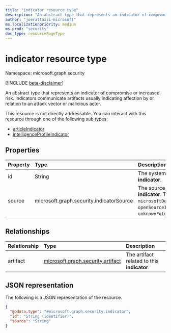 ```yaml
---
title: "indicator resource type"
description: "An abstract type that represents an indicator of compromise or increased risk."
author: "joerattazzi-microsoft"
ms.localizationpriority: medium
ms.prod: "security"
doc_type: resourcePageType
---
```


# indicator resource type

Namespace: microsoft.graph.security

[!INCLUDE [beta-disclaimer](../../includes/beta-disclaimer.md)]

An abstract type that represents an indicator of compromise or increased risk. Indicators communicate artifacts usually indicating affection by or relation to an attack vector or malicious actor.

This resource is not directly addressable. You can interact with this resource through one of the following sub types:

* [articleIndicator](../resources/security-articleindicator.md)
* [intelligenceProfileIndicator](../resources/security-intelligenceprofileindicator.md)

## Properties

|Property|Type|Description|
|:---|:---|:---|
|id|String|The system-generated ID for the **indicator**.|
|source|microsoft.graph.security.indicatorSource|The source that provides this **indicator**. The possible values are: `microsoftDefenderThreatIntelligence`, `openSourceIntelligence`, `public`, `unknownFutureValue`.|

## Relationships

|Relationship|Type|Description|
|:---|:---|:---|
|artifact|[microsoft.graph.security.artifact](../resources/security-artifact.md)|The artifact related to this **indicator**.|

## JSON representation

The following is a JSON representation of the resource.
<!-- {
  "blockType": "resource",
  "keyProperty": "id",
  "@odata.type": "microsoft.graph.security.indicator",
  "openType": false
}
-->
``` json
{
  "@odata.type": "#microsoft.graph.security.indicator",
  "id": "String (identifier)",
  "source": "String"
}
```
